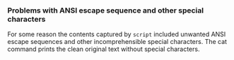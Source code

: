 ### Problems with ANSI escape sequence and other special characters
For some reason the contents captured by `script` included unwanted ANSI escape sequences and other incomprehensible
special characters. The cat command prints the clean original text without special characters.